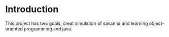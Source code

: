 # Introduction
This project has two goals, creat simulation of savanna and learning object-oriented programming and java.

